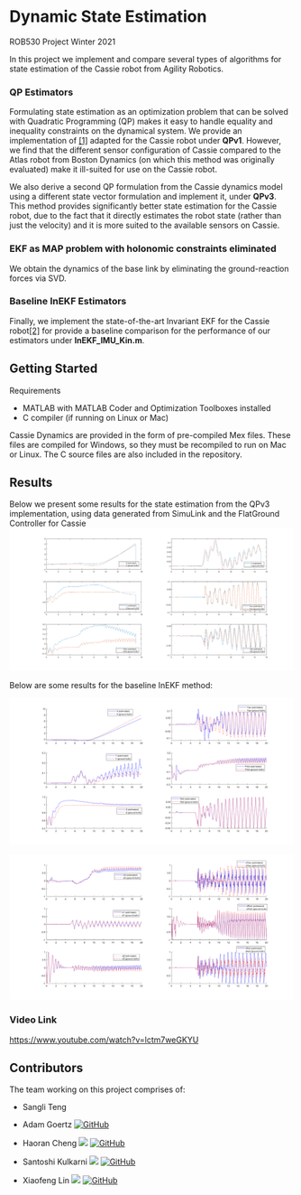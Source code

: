 # Dynamic State Estimation
ROB530 Project Winter 2021

In this project we implement and compare several types of algorithms for state estimation of the Cassie robot from Agility Robotics. 

### QP Estimators

Formulating state estimation as an optimization problem that can be solved with Quadratic Programming (QP) makes it easy to handle equality and 
inequality constraints on the dynamical system. We provide an implementation of [\[1\]](https://ieeexplore.ieee.org/document/6942679) adapted for the 
Cassie robot under **QPv1**. However, we find that the different sensor configuration of Cassie compared to the Atlas robot from Boston Dynamics (on which this method was originally evaluated) make it ill-suited for use on the Cassie robot.

We also derive a second QP formulation from the Cassie dynamics model using a different state vector formulation and implement it, under **QPv3**. This method provides significantly better state estimation for the Cassie robot, due to the fact that it directly estimates the robot state (rather than just the velocity) and it is more suited to the available sensors on Cassie.

### EKF as MAP problem with holonomic constraints eliminated

We obtain the dynamics of the base link by eliminating the ground-reaction forces via SVD. 

### Baseline InEKF Estimators

Finally, we implement the state-of-the-art Invariant EKF for the Cassie robot[\[2\]](https://arxiv.org/abs/2104.04238) for provide a baseline comparison for the performance of our estimators under **InEKF_IMU_Kin.m**.

## Getting Started

Requirements
* MATLAB with MATLAB Coder and Optimization Toolboxes installed
* C compiler (if running on Linux or Mac)

Cassie Dynamics are provided in the form of pre-compiled Mex files. These files are compiled for Windows, so they must be recompiled to run on Mac or Linux.
The C source files are also included in the repository.

## Results
Below we present some results for the state estimation from the QPv3 implementation, using data generated from SimuLink and the FlatGround Controller for Cassie
![state estimation](image/QPv3_pos.png)


Below are some results for the baseline InEKF method:

![p_plot](image/p_plot.png)

![v_plot](image/v_plot.png)

### Video Link

https://www.youtube.com/watch?v=lctm7weGKYU

## Contributors

The team working on this project comprises of:

- Sangli Teng

- Adam Goertz  [<img alt="GitHub" src="https://img.shields.io/badge/github%20-%23121011.svg?&style=for-the-badge&logo=github&logoColor=white"/>](https://github.com/AdamGoertz)

- Haoran Cheng [<img src="https://img.shields.io/badge/LinkedIn-0077B5?style=for-the-badge&logo=linkedin&logoColor=white" />](https://www.linkedin.com/in/hrcheng/) [<img alt="GitHub" src="https://img.shields.io/badge/github%20-%23121011.svg?&style=for-the-badge&logo=github&logoColor=white"/>](https://github.com/hrchengmike)

- Santoshi Kulkarni [<img src="https://img.shields.io/badge/LinkedIn-0077B5?style=for-the-badge&logo=linkedin&logoColor=white" />](https://www.linkedin.com/in/santoshi-kulkarni-08b19b19b) [<img alt="GitHub" src="https://img.shields.io/badge/github%20-%23121011.svg?&style=for-the-badge&logo=github&logoColor=white"/>](https://github.com/SantoshiK-skulk)

- Xiaofeng Lin [<img src="https://img.shields.io/badge/LinkedIn-0077B5?style=for-the-badge&logo=linkedin&logoColor=white" />](https://www.linkedin.com/in/xiaofenglin) [<img alt="GitHub" src="https://img.shields.io/badge/github%20-%23121011.svg?&style=for-the-badge&logo=github&logoColor=white"/>](https://github.com/potBagMeat)
